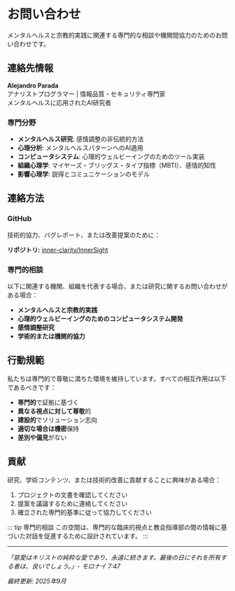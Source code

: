 # お問い合わせ

メンタルヘルスと宗教的実践に関連する専門的な相談や機関間協力のためのお問い合わせです。

## 連絡先情報

**Alejandro Parada**  
アナリストプログラマー | 情報品質・セキュリティ専門家  
メンタルヘルスに応用されたAI研究者

### 専門分野

- **メンタルヘルス研究**: 感情調整の非伝統的方法
- **心理分析**: メンタルヘルスパターンへのAI適用
- **コンピュータシステム**: 心理的ウェルビーイングのためのツール実装
- **組織心理学**: マイヤーズ・ブリッグス・タイプ指標（MBTI）、感情的知性
- **影響心理学**: 説得とコミュニケーションのモデル

## 連絡方法

### GitHub
技術的協力、バグレポート、または改善提案のために：

**リポジトリ:** [inner-clarity/InnerSight](https://github.com/inner-clarity/InnerSight)

### 専門的相談

以下に関連する機関、組織を代表する場合、または研究に関するお問い合わせがある場合：

- **メンタルヘルスと宗教的実践**
- **心理的ウェルビーイングのためのコンピュータシステム開発**
- **感情調整研究**
- **学術的または機関的協力**

## 行動規範

私たちは専門的で尊敬に満ちた環境を維持しています。すべての相互作用は以下であるべきです：
- **専門的**で証拠に基づく
- **異なる視点に対して尊敬**的
- **建設的**でソリューション志向
- **適切な場合は機密**保持
- **差別や偏見**がない

## 貢献

研究、学術コンテンツ、または技術的改善に貢献することに興味がある場合：

1. プロジェクトの文書を確認してください
2. 提案を議論するために連絡してください
3. 確立された専門的基準に従って協力してください

::: tip 専門的相談
この空間は、専門的な臨床的視点と教会指導部の間の情報に基づいた対話を促進するために設計されています。
:::

---

*「慈愛はキリストの純粋な愛であり、永遠に続きます。最後の日にそれを所有する者は、良いでしょう。」- モロナイ 7:47*

*最終更新: 2025年9月*